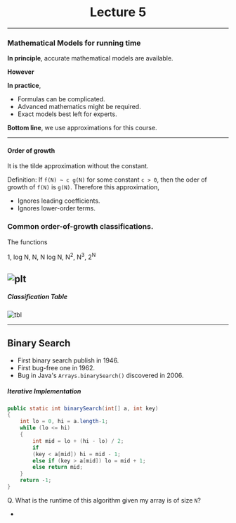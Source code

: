 # <center>Lecture 5</center>
---
### Mathematical Models for running time

__In principle__, accurate mathematical models are available.

__However__

__In practice__,
- Formulas can be complicated.
- Advanced mathematics might be required.
- Exact models best left for experts.

__Bottom line__, we use approximations for this course.

---
#### Order of growth

It is the tilde approximation without the constant.

Definition: If `f(N) ~ c g(N)` for some constant `c > 0`, then the oder of growth of `f(N)` is `g(N)`. Therefore this approximation,

- Ignores leading coefficients.
- Ignores lower-order terms.

### Common order-of-growth classifications.

The functions

1, log N, N, N log N, N<sup>2</sup>, N<sup>3</sup>, 2<sup>N</sup>

![plt][sl1]
---
##### Classification Table

![tbl][sl2]

---
## Binary Search

- First binary search publish in 1946.
- First bug-free one in 1962.
- Bug in Java's `Arrays.binarySearch()` discovered in 2006.

##### Iterative Implementation

```java
public static int binarySearch(int[] a, int key)
{
	int lo = 0, hi = a.length-1;
	while (lo <= hi)
	{
		int mid = lo + (hi - lo) / 2;
		if
		(key < a[mid]) hi = mid - 1;
		else if (key > a[mid]) lo = mid + 1;
		else return mid;
	}
	return -1;
}

```
Q. What is the runtime of this algorithm given my array is of size `N`?

- 


[sl1]: /a/raw/b/plot.png "Order of Growth - Runtimes"
[sl2]: /a/raw/b/algos.png "Order of Growth - Runtimes"
